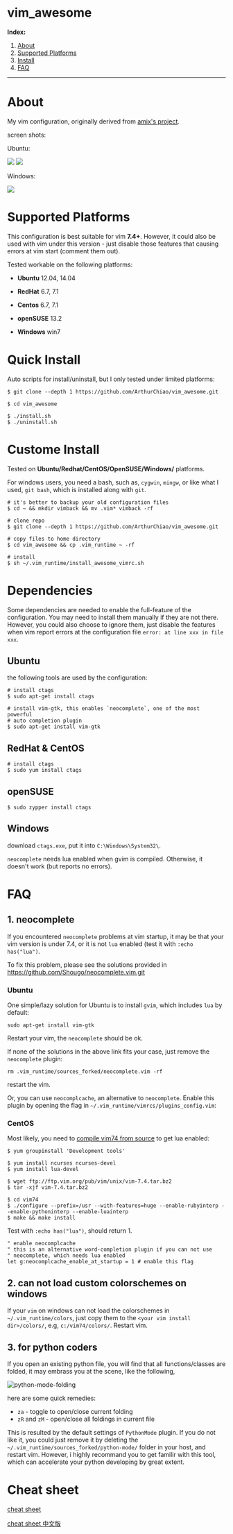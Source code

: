 vim_awesome
===========

**Index:**

1. [About](#about)
1. [Supported Platforms](#supported_platforms)
1. [Install](#install)
1. [FAQ](#faq)

---------------

<a id="about"></a>
# About

My vim configuration, originally derived from
[amix's project](https://github.com/amix/vimrc).

screen shots:

Ubuntu:

  <img src="res/ss-01-python.jpg">
  <img src="res/ss-03-cpp.jpg">

Windows:

  <img src="res/screenshot_01.png">


<a id="supported_platforms"></a>
# Supported Platforms
This configuration is best suitable for vim **7.4+**. However, it could also
be used with vim under this version - just disable those features that causing
errors at vim start (comment them out).

Tested workable on the following platforms:

* **Ubuntu** 12.04, 14.04

* **RedHat** 6.7, 7.1

* **Centos** 6.7, 7.1

* **openSUSE** 13.2

* **Windows** win7


<a id="install"></a>
# Quick Install
Auto scripts for install/uninstall, but I only tested under limited platforms:
```shell
$ git clone --depth 1 https://github.com/ArthurChiao/vim_awesome.git

$ cd vim_awesome

$ ./install.sh
$ ./uninstall.sh
```

# Custome Install
Tested on **Ubuntu/Redhat/CentOS/OpenSUSE/Windows/** platforms.

For windows users, you need a bash, such as, `cygwin`, `mingw`, or like what
I used, `git bash`, which is installed along with `git`.

```shell
# it's better to backup your old configuration files
$ cd ~ && mkdir vimback && mv .vim* vimback -rf

# clone repo
$ git clone --depth 1 https://github.com/ArthurChiao/vim_awesome.git

# copy files to home directory
$ cd vim_awesome && cp .vim_runtime ~ -rf

# install
$ sh ~/.vim_runtime/install_awesome_vimrc.sh
```


# Dependencies
Some dependencies are needed to enable the full-feature of the configuration.
You may need to install them manually if they are not there. However, you
could also choose to ignore them, just disable the features when vim report
errors at the configuration file `error: at line xxx in file xxx`.

## Ubuntu
the following tools are used by the configuration:
```shell
# install ctags
$ sudo apt-get install ctags

# install vim-gtk, this enables `neocomplete`, one of the most powerful
# auto completion plugin
$ sudo apt-get install vim-gtk
```

## RedHat & CentOS
```shell
# install ctags
$ sudo yum install ctags
```

## openSUSE
```shell
$ sudo zypper install ctags
```

## Windows
download `ctags.exe`, put it into `C:\Windows\System32\`.

`neocomplete` needs lua enabled when gvim is compiled. Otherwise, it doesn't
work (but reports no errors).

<a id="faq"></a>
# FAQ
## 1. neocomplete
If you encountered `neocomplete` problems at vim startup, it may be that 
your vim version is under 7.4, or it is not `lua` enabled (test it with 
`:echo has("lua")`.

To fix this problem, please see the solutions provided in
https://github.com/Shougo/neocomplete.vim.git

### Ubuntu
One simple/lazy solution for Ubuntu is to install `gvim`, which includes
`lua` by default:
```shell
sudo apt-get install vim-gtk
```
Restart your vim, the `neocomplete` should be ok.

If none of the solutions in the above link fits your case, just remove the 
`neocomplete` plugin:
```shell
rm .vim_runtime/sources_forked/neocomplete.vim -rf
```
restart the vim.

Or, you can use `neocomplcache`, an alternative to `neocomplete`. Enable this
plugin by opening the flag in `~/.vim_runtime/vimrcs/plugins_config.vim`:

### CentOS
Most likely, you need to [compile vim74 from source](http://www.fullybaked.co.uk/articles/installing-latest-vim-on-centos-from-source) to get lua enabled:
```shell
$ yum groupinstall 'Development tools'

$ yum install ncurses ncurses-devel
$ yum install lua-devel

$ wget ftp://ftp.vim.org/pub/vim/unix/vim-7.4.tar.bz2
$ tar -xjf vim-7.4.tar.bz2

$ cd vim74
$ ./configure --prefix=/usr --with-features=huge --enable-rubyinterp --enable-pythoninterp --enable-luainterp
$ make && make install
```
Test with `:echo has("lua")`, should return 1.

```shell
" enable neocomplcache
" this is an alternative word-completion plugin if you can not use
" neocomplete, which needs lua enabled
let g:neocomplcache_enable_at_startup = 1 # enable this flag
```

## 2. can not load custom colorschemes on windows

If your `vim` on windows can not load the colorschemes in `~/.vim_runtime/colors`,
just copy them to the `<your vim install dir>/colors/`, e.g, `c:/vim74/colors/`.
Restart vim.

## 3. for python coders
If you open an existing python file, you will find that all
functions/classes are folded, it may embrass you at the scene, like the
following,

![python-mode-folding](res/python-folding.jpg)

here are some quick remedies:

* `za` - toggle to open/close current folding
* `zR` and `zM` - open/close all foldings in current file

This is resulted by the default settings of `PythonMode` plugin. If you do not
like it, you could just remove it by deleting the
`~/.vim_runtime/sources_forked/python-mode/` folder in your host, and restart vim.
However, i highly recommand you to get familir with this tool, which can
accelerate your python developing by great extent.

# Cheat sheet
[cheat sheet](cheat-sheets/)

[cheat sheet 中文版](cheat-sheets/cn-zh/)
